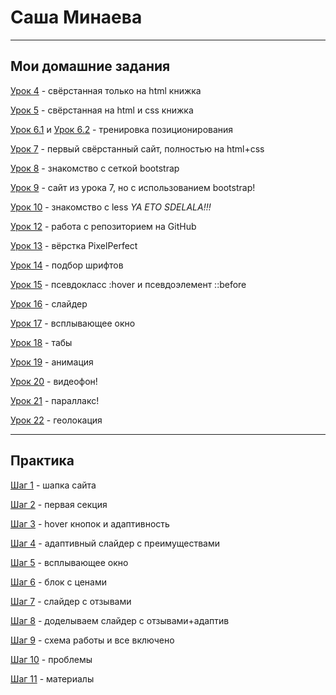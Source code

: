 # Саша Минаева
****
## Мои домашние задания


[Урок 4](https://saszami.github.io/lesson_4/ "Урок 4") - свёрстанная только на html книжка


[Урок 5](https://saszami.github.io/lesson_5/ "Урок 5") - свёрстанная на html и css книжка


[Урок 6.1](https://saszami.github.io/lesson_6/task_1/ "Урок 6, первая часть задания") и [Урок 6.2](https://saszami.github.io/lesson_6/task_2/ "Урок 6, вторая часть задания") - тренировка позиционирования


[Урок 7](https://saszami.github.io/lesson_7/ "Урок 7") - первый свёрстанный сайт, полностью на html+css


[Урок 8](https://saszami.github.io/lesson_8/ "Урок 8") - знакомство с сеткой bootstrap


[Урок 9](https://saszami.github.io/lesson_9/ "Урок 9") - сайт из урока 7, но с использованием bootstrap!


[Урок 10](https://saszami.github.io/lesson_10/ "Урок 10") - знакомство с less *YA ETO SDELALA!!!*


[Урок 12](https://saszami.github.io/lesson_12/src/ "Моя первая домашка на GitHub") - работа с репозиторием на GitHub


[Урок 13](https://saszami.github.io/lesson_13/ "Урок 13") - вёрстка PixelPerfect


[Урок 14](https://saszami.github.io/lesson_14/ "Урок 14") - подбор шрифтов


[Урок 15](https://saszami.github.io/lesson_15/ "Урок 15") - псевдокласс :hover и псевдоэлемент ::before


[Урок 16](https://saszami.github.io/lesson_16/ "Урок 16") - слайдер


[Урок 17](https://saszami.github.io/lesson_17/ "Урок 17") - всплывающее окно


[Урок 18](https://saszami.github.io/lesson_18/ "Урок 18") - табы


[Урок 19](https://saszami.github.io/lesson_19/ "Урок 19") - анимация


[Урок 20](https://saszami.github.io/lesson_20/ "Урок 20") - видеофон!


[Урок 21](https://saszami.github.io/lesson_21/ "Урок 21") - параллакс!


[Урок 22](https://saszami.github.io/lesson_22/ "Урок 22") - геолокация

*****
## Практика


[Шаг 1](https://saszami.github.io/project/ "Шаг 1") - шапка сайта


[Шаг 2](https://saszami.github.io/practise/step_2/ "Шаг 2") - первая секция


[Шаг 3](https://saszami.github.io/practise/step_3/ "Шаг 3") - hover кнопок и адаптивность


[Шаг 4](https://saszami.github.io/practise/step_4/ "Шаг 4") - адаптивный слайдер с преимуществами


[Шаг 5](https://saszami.github.io/practise/step_5/ "Шаг 5") - всплывающее окно


[Шаг 6](https://saszami.github.io/practise/step_6/ "Шаг 6") - блок с ценами


[Шаг 7](https://saszami.github.io/practise/step_7/ "Шаг 7") - слайдер с отзывами


[Шаг 8](https://saszami.github.io/practise/step_8/ "Шаг 8") - доделываем слайдер с отзывами+адаптив


[Шаг 9](https://saszami.github.io/practise/step_9/ "Шаг 9") - схема работы и все включено


[Шаг 10](https://saszami.github.io/practise/step_10/ "Шаг 10") - проблемы


[Шаг 11](https://saszami.github.io/practise/step_11/ "Шаг 11") - материалы
